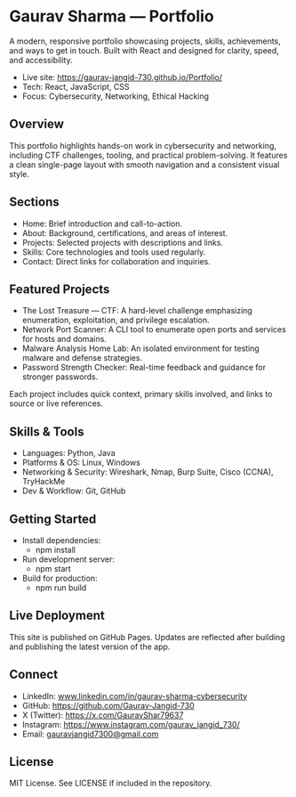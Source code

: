 # Gaurav Sharma — Portfolio

A modern, responsive portfolio showcasing projects, skills, achievements, and ways to get in touch. Built with React and designed for clarity, speed, and accessibility.

- Live site: https://gaurav-jangid-730.github.io/Portfolio/
- Tech: React, JavaScript, CSS
- Focus: Cybersecurity, Networking, Ethical Hacking

## Overview

This portfolio highlights hands-on work in cybersecurity and networking, including CTF challenges, tooling, and practical problem-solving. It features a clean single-page layout with smooth navigation and a consistent visual style.

## Sections

- Home: Brief introduction and call-to-action.
- About: Background, certifications, and areas of interest.
- Projects: Selected projects with descriptions and links.
- Skills: Core technologies and tools used regularly.
- Contact: Direct links for collaboration and inquiries.

## Featured Projects

- The Lost Treasure — CTF: A hard-level challenge emphasizing enumeration, exploitation, and privilege escalation.
- Network Port Scanner: A CLI tool to enumerate open ports and services for hosts and domains.
- Malware Analysis Home Lab: An isolated environment for testing malware and defense strategies.
- Password Strength Checker: Real-time feedback and guidance for stronger passwords.

Each project includes quick context, primary skills involved, and links to source or live references.

## Skills & Tools

- Languages: Python, Java
- Platforms & OS: Linux, Windows
- Networking & Security: Wireshark, Nmap, Burp Suite, Cisco (CCNA), TryHackMe
- Dev & Workflow: Git, GitHub

## Getting Started

- Install dependencies:
  - npm install
- Run development server:
  - npm start
- Build for production:
  - npm run build

## Live Deployment

This site is published on GitHub Pages. Updates are reflected after building and publishing the latest version of the app.

## Connect

- LinkedIn: www.linkedin.com/in/gaurav-sharma-cybersecurity
- GitHub: https://github.com/Gaurav-Jangid-730
- X (Twitter): https://x.com/GauravShar79637
- Instagram: https://www.instagram.com/gaurav_jangid_730/
- Email: gauravjangid7300@gmail.com

## License

MIT License. See LICENSE if included in the repository.
